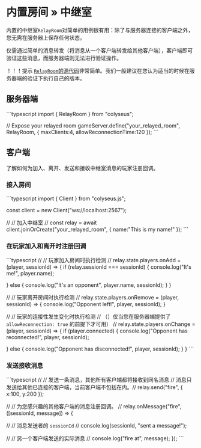 # 内置房间 » 中继室

内置的中继室`RelayRoom`对简单的用例很有用：除了与服务器连接的客户端之外，您无需在服务器上保存任何状态。

仅需通过简单的消息转发（将消息从一个客户端转发给其他客户端），客户端即可验证这些消息，而服务器端则无法进行验证操作。

！！！提示 [`RelayRoom`的源代码](https://github.com/colyseus/colyseus/blob/master/src/rooms/RelayRoom.ts)非常简单。我们一般建议在您认为适当的时候在服务器端的验证下执行自己的版本。

## 服务器端

\`\`\`typescript import { RelayRoom } from "colyseus";

// Expose your relayed room gameServer.define("your\_relayed\_room", RelayRoom, { maxClients:4, allowReconnectionTime:120 }); \`\`\`

## 客户端

了解如何为加入、离开、发送和接收中继室消息的玩家注册回调。

### 接入房间

\`\`\`typescript import { Client } from "colyseus.js";

const client = new Client("ws://localhost:2567");

// // 加入中继室 // const relay = await client.joinOrCreate("your\_relayed\_room", { name:"This is my name!" }); \`\`\`

### 在玩家加入和离开时注册回调


\`\`\`typescript // // 玩家加入房间时执行检测 // relay.state.players.onAdd = (player, sessionId) => { if (relay.sessionId === sessionId) { console.log("It's me!", player.name);

  } else { console.log("It's an opponent", player.name, sessionId); } }

// // 玩家离开房间时执行检测 // relay.state.players.onRemove = (player, sessionId) => { console.log("Opponent left!", player, sessionId); }

// // 玩家的连接性发生变化时执行检测 // （）仅当您在服务器端提供了 `allowReconnection: true` 的前提下才可用） // relay.state.players.onChange = (player, sessionId) => { if (player.connected) { console.log("Opponent has reconnected!", player, sessionId);

  } else { console.log("Opponent has disconnected!", player, sessionId); } } \`\`\`

### 发送接收消息

\`\`\`typescript // // 发送一条消息，其他所有客户端都将接收到同名消息 // 消息只发送给其他已连接的客户端，当前客户端不包括在内。// relay.send("fire", { x:100, y:200 });

// //  为您感兴趣的其他客户端的消息注册回调。 // relay.onMessage("fire", (\[sessionId, message]) => {

  // // 消息发送者的 `sessionId` // console.log(sessionId, "sent a message!");

  // // 另一个客户端发送的实际消息 // console.log("fire at", message); }); \`\`\`
